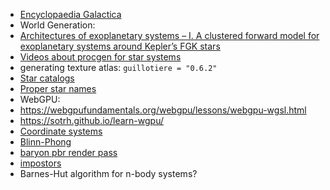 
 - [Encyclopaedia Galactica](https://www.orionsarm.com/xcms.php?r=oaeg-front)
 - World Generation:
  - [Architectures of exoplanetary systems – I. A clustered forward model for exoplanetary systems around Kepler’s FGK stars](https://academic.oup.com/mnras/article/490/4/4575/5613397?login=false)
  - [Videos about procgen for star systems](https://www.youtube.com/@Artifexian/search?query=star)
 - generating texture atlas: `guillotiere = "0.6.2"`
 - [Star catalogs](https://projectrho.com/public_html/starmaps/catalogues.php)
 - [Proper star names](https://www.pas.rochester.edu/~emamajek/WGSN/IAU-CSN.txt)
 - WebGPU:
  - https://webgpufundamentals.org/webgpu/lessons/webgpu-wgsl.html
  - https://sotrh.github.io/learn-wgpu/
  - [Coordinate systems](https://www.w3.org/TR/webgpu/#coordinate-systems)
  - [Blinn-Phong](https://en.wikipedia.org/wiki/Blinn%E2%80%93Phong_reflection_model)
  - [baryon pbr render pass](https://github.com/kvark/baryon/blob/main/src/pass/real.rs#L79)
  - [impostors](https://paroj.github.io/gltut/Illumination/Tutorial%2013.html)
 - Barnes-Hut algorithm for n-body systems?